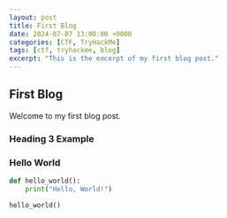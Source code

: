 ```yaml
---
layout: post
title: First Blog
date: 2024-07-07 13:00:00 +0000
categories: [CTF, TryHackMe]
tags: [ctf, tryhackme, blog]
excerpt: "This is the excerpt of my first blog post."
---
```


## First Blog ##

Welcome to my first blog post.

### Heading 3 Example

### Hello World ###

```python
def hello_world():
    print("Hello, World!")

hello_world()
```


